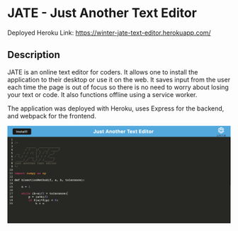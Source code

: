 # JATE - Just Another Text Editor

Deployed Heroku Link:
https://winter-jate-text-editor.herokuapp.com/

## Description
JATE is an online text editor for coders. It allows one to install the application to their desktop or use it on the web. It saves input from the user each time the page is out of focus so there is no need to worry about losing your text or code. It also functions offline using a service worker. 

The application was deployed with Heroku, uses Express for the backend, and webpack for the frontend. 


![](./preview.png)